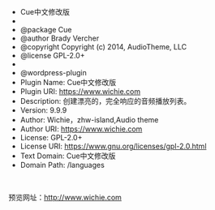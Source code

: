 
 * Cue中文修改版
 *
 * @package Cue
 * @author Brady Vercher
 * @copyright Copyright (c) 2014, AudioTheme, LLC
 * @license GPL-2.0+
 *
 * @wordpress-plugin
 * Plugin Name: Cue中文修改版
 * Plugin URI: https://www.wichie.com
 * Description: 创建漂亮的，完全响应的音频播放列表。
 * Version: 9.9.9
 * Author: Wichie，zhw-island,Audio theme
 * Author URI: https://www.wichie.com
 * License: GPL-2.0+
 * License URI: https://www.gnu.org/licenses/gpl-2.0.html
 * Text Domain: Cue中文修改版
 * Domain Path: /languages

 
 
 
 
预览网址：http://www.wichie.com
